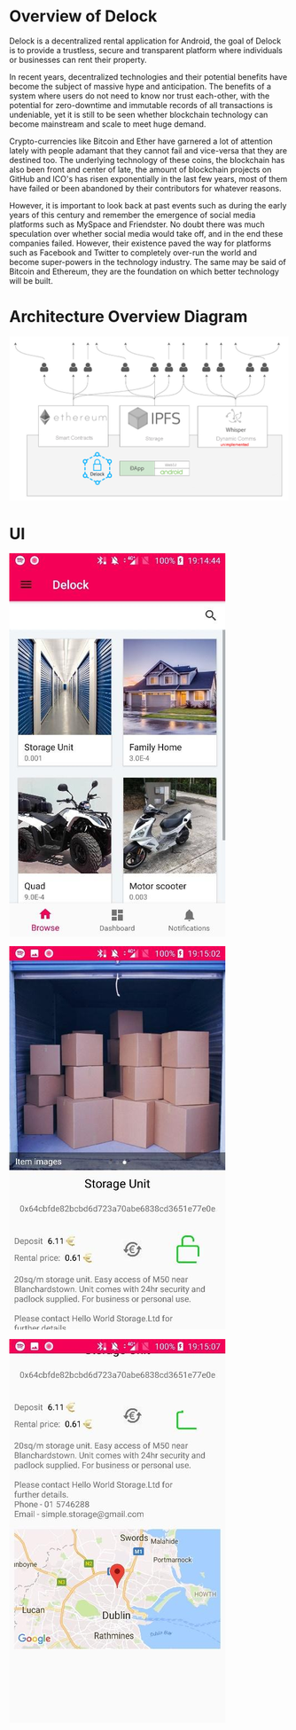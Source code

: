 # Overview of Delock

Delock is a decentralized rental application for Android, the goal of Delock is to provide a trustless, secure and transparent platform where individuals or businesses can rent their property.

In recent years, decentralized technologies and their potential benefits have become the subject of massive hype and anticipation. The benefits of a system where users do not need to know nor trust each-other, with the potential for zero-downtime and immutable records of all transactions is undeniable, yet it is still to be seen whether blockchain technology can become mainstream and scale to meet huge demand.

Crypto-currencies like Bitcoin and Ether have garnered a lot of attention lately with people adamant that they cannot fail and vice-versa that they are destined too. The underlying technology of these coins, the blockchain has also been front and center of late, the amount of blockchain projects on GitHub and ICO's has risen exponentially in the last few years, most of them have failed or been abandoned by their contributors for whatever reasons.

However, it is important to look back at past events such as during the early years of this century and remember the emergence of social media platforms such as MySpace and Friendster.  No doubt there was much speculation over whether social media would take off, and in the end these companies failed. However, their existence paved the way for platforms such as Facebook and Twitter to completely over-run the world and become super-powers in the technology industry. The same may be said of Bitcoin and Ethereum, they are the foundation on which better technology will be built.


# Architecture Overview Diagram

![alt text](https://github.com/mcadamm4/Delock/blob/master/images/Arch_Overview.png "Logo Title Text 1")

# UI

![alt text](https://github.com/mcadamm4/Delock/blob/master/images/ui_listings.jpg "Logo Title Text 2")

![alt text](https://github.com/mcadamm4/Delock/blob/master/images/ui_item.jpg "Logo Title Text 3")

![alt text](https://github.com/mcadamm4/Delock/blob/master/images/ui_image.jpg "Logo Title Text 4")
